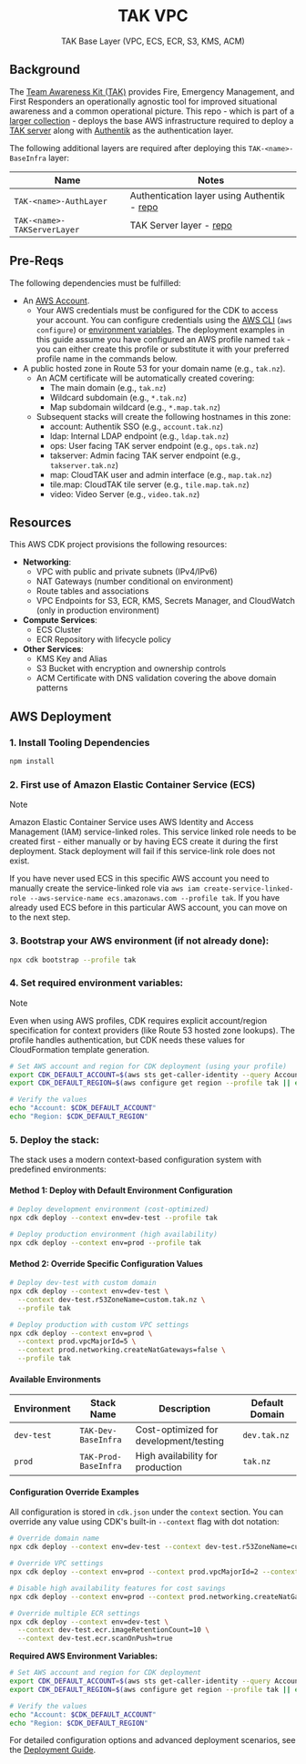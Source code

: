 <h1 align=center>TAK VPC</h1>

<p align=center>TAK Base Layer (VPC, ECS, ECR, S3, KMS, ACM)

## Background

The [Team Awareness Kit (TAK)](https://tak.gov/solutions/emergency) provides Fire, Emergency Management, and First Responders an operationally agnostic tool for improved situational awareness and a common operational picture. 
This repo - which is part of a [larger collection](https://github.com/TAK-NZ/) -  deploys the base AWS infrastructure required to deploy a [TAK server](https://tak.gov/solutions/emergency) along with [Authentik](https://goauthentik.io/) as the authentication layer.

The following additional layers are required after deploying this `TAK-<name>-BaseInfra` layer:

| Name                  | Notes |
| --------------------- | ----- |
| `TAK-<name>-AuthLayer`     | Authentication layer using Authentik - [repo](https://github.com/TAK-NZ/auth-infra)      |
| `TAK-<name>-TAKServerLayer`      | TAK Server layer - [repo](https://github.com/TAK-NZ/tak-infra)      |

## Pre-Reqs

The following dependencies must be fulfilled:
- An [AWS Account](https://signin.aws.amazon.com/signup?request_type=register). 
  - Your AWS credentials must be configured for the CDK to access your account. You can configure credentials using the [AWS CLI](https://docs.aws.amazon.com/cli/latest/userguide/cli-configure-files.html) (`aws configure`) or [environment variables](https://docs.aws.amazon.com/cli/latest/userguide/cli-configure-envvars.html). The deployment examples in this guide assume you have configured an AWS profile named `tak` - you can either create this profile or substitute it with your preferred profile name in the commands below.  
- A public hosted zone in Route 53 for your domain name (e.g., `tak.nz`).
  - An ACM certificate will be automatically created covering:
    - The main domain (e.g., `tak.nz`)
    - Wildcard subdomain (e.g., `*.tak.nz`)
    - Map subdomain wildcard (e.g., `*.map.tak.nz`)
  - Subsequent stacks will create the following hostnames in this zone:
    - account: Authentik SSO (e.g., `account.tak.nz`)
    - ldap: Internal LDAP endpoint (e.g., `ldap.tak.nz`)
    - ops: User facing TAK server endpoint (e.g., `ops.tak.nz`)
    - takserver: Admin facing TAK server endpoint (e.g., `takserver.tak.nz`)
    - map: CloudTAK user and admin interface (e.g., `map.tak.nz`)
    - tile.map: CloudTAK tile server (e.g., `tile.map.tak.nz`)
    - video: Video Server (e.g., `video.tak.nz`)
## Resources

This AWS CDK project provisions the following resources:
- **Networking**:
  - VPC with public and private subnets (IPv4/IPv6)
  - NAT Gateways (number conditional on environment)
  - Route tables and associations
  - VPC Endpoints for S3, ECR, KMS, Secrets Manager, and CloudWatch (only in production environment)
- **Compute Services**:
  - ECS Cluster
  - ECR Repository with lifecycle policy
- **Other Services**:  
  - KMS Key and Alias
  - S3 Bucket with encryption and ownership controls
  - ACM Certificate with DNS validation covering the above domain patterns

## AWS Deployment

### 1. Install Tooling Dependencies
   ```bash
   npm install
   ```

### 2. First use of Amazon Elastic Container Service (ECS)

> [!NOTE] 
> Amazon Elastic Container Service uses AWS Identity and Access Management (IAM) service-linked roles. This service linked role needs to be created first - either manually or by having ECS create it during the first deployment. 
> Stack deployment will fail if this service-link role does not exist. 

If you have never used ECS in this specific AWS account you need to manually create the service-linked role via `aws iam create-service-linked-role --aws-service-name ecs.amazonaws.com --profile tak`. If you have already used ECS before in this particular AWS account, you can move on to the next step. 

### 3. Bootstrap your AWS environment (if not already done):
   ```bash
   npx cdk bootstrap --profile tak
   ```

### 4. Set required environment variables:

> [!NOTE]  
> Even when using AWS profiles, CDK requires explicit account/region specification for context providers (like Route 53 hosted zone lookups). The profile handles authentication, but CDK needs these values for CloudFormation template generation.

```bash
# Set AWS account and region for CDK deployment (using your profile)
export CDK_DEFAULT_ACCOUNT=$(aws sts get-caller-identity --query Account --output text --profile tak)
export CDK_DEFAULT_REGION=$(aws configure get region --profile tak || echo "ap-southeast-2")

# Verify the values
echo "Account: $CDK_DEFAULT_ACCOUNT"
echo "Region: $CDK_DEFAULT_REGION"
```

### 5. Deploy the stack:

The stack uses a modern context-based configuration system with predefined environments:

#### Method 1: Deploy with Default Environment Configuration
```bash
# Deploy development environment (cost-optimized)
npx cdk deploy --context env=dev-test --profile tak

# Deploy production environment (high availability)
npx cdk deploy --context env=prod --profile tak
```

#### Method 2: Override Specific Configuration Values
```bash
# Deploy dev-test with custom domain
npx cdk deploy --context env=dev-test \
  --context dev-test.r53ZoneName=custom.tak.nz \
  --profile tak

# Deploy production with custom VPC settings
npx cdk deploy --context env=prod \
  --context prod.vpcMajorId=5 \
  --context prod.networking.createNatGateways=false \
  --profile tak
```

#### Available Environments

| Environment | Stack Name | Description | Default Domain |
|-------------|------------|-------------|----------------|
| `dev-test` | `TAK-Dev-BaseInfra` | Cost-optimized for development/testing | `dev.tak.nz` |
| `prod` | `TAK-Prod-BaseInfra` | High availability for production | `tak.nz` |

#### Configuration Override Examples

All configuration is stored in `cdk.json` under the `context` section. You can override any value using CDK's built-in `--context` flag with dot notation:

```bash
# Override domain name
npx cdk deploy --context env=dev-test --context dev-test.r53ZoneName=custom.tak.nz

# Override VPC settings  
npx cdk deploy --context env=prod --context prod.vpcMajorId=2 --context prod.vpcMinorId=1

# Disable high availability features for cost savings
npx cdk deploy --context env=prod --context prod.networking.createNatGateways=false

# Override multiple ECR settings
npx cdk deploy --context env=dev-test \
  --context dev-test.ecr.imageRetentionCount=10 \
  --context dev-test.ecr.scanOnPush=true
```

**Required AWS Environment Variables:**
```bash
# Set AWS account and region for CDK deployment
export CDK_DEFAULT_ACCOUNT=$(aws sts get-caller-identity --query Account --output text --profile tak)
export CDK_DEFAULT_REGION=$(aws configure get region --profile tak || echo "ap-southeast-2")

# Verify the values
echo "Account: $CDK_DEFAULT_ACCOUNT"
echo "Region: $CDK_DEFAULT_REGION"
```

For detailed configuration options and advanced deployment scenarios, see the [Deployment Guide](DEPLOYMENT_GUIDE.md).